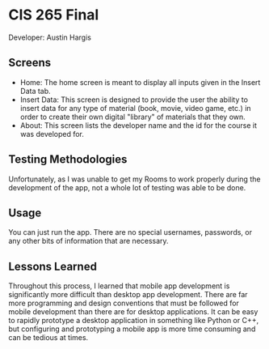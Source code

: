 # CIS 265 Final
Developer: Austin Hargis
 
## Screens
- Home: The home screen is meant to display all inputs given in the Insert Data tab.
- Insert Data: This screen is designed to provide the user the ability to insert data for any type of material (book, movie, video game, etc.) in order to create their own digital "library" of materials that they own. 
- About: This screen lists the developer name and the id for the course it was developed for. 

## Testing Methodologies 
Unfortunately, as I was unable to get my Rooms to work properly during the development of the app, not a whole lot of testing was able to be done. 

## Usage
You can just run the app. There are no special usernames, passwords, or any other bits of information that are necessary. 

## Lessons Learned
Throughout this process, I learned that mobile app development is significantly more difficult than desktop app development. There are far more programming and design conventions that must be followed for mobile development than there are for desktop applications. It can be easy to rapidly prototype a desktop application in something like Python or C++, but configuring and prototyping a mobile app is more time consuming and can be tedious at times. 